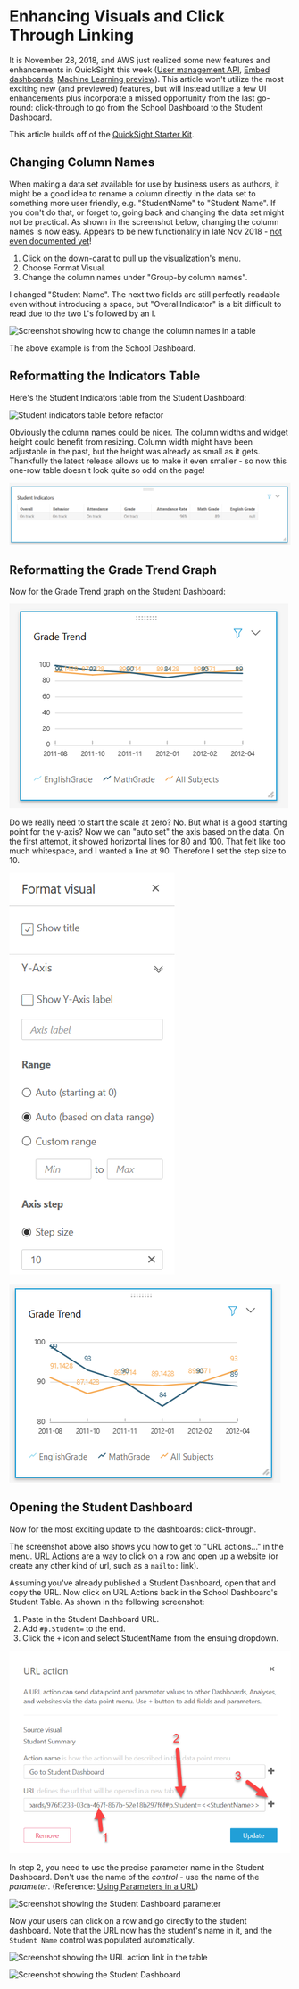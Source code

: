 # Enhancing Visuals and Click Through Linking

It is November 28, 2018, and AWS just realized some new features and
enhancements in QuickSight this week ([User management
API](https://docs.aws.amazon.com/quicksight/latest/APIReference/API_Operations.html),
[Embed
dashboards](https://aws.amazon.com/blogs/big-data/embed-interactive-dashboards-in-your-application-with-amazon-quicksight/),
[Machine Learning
preview](https://aws.amazon.com/blogs/big-data/amazon-quicksight-announces-ml-insights-in-preview/)).
This article won't utilize the most exciting new (and previewed) features, but
will instead utilize a few UI enhancements plus incorporate a missed opportunity
from the last go-round: click-through to go from the School Dashboard to the
Student Dashboard.

This article builds off of the [QuickSight Starter Kit](readme.md).

## Changing Column Names

When making a data set available for use by business users as authors, it might
be a good idea to rename a column directly in the data set to something more
user friendly, e.g. "StudentName" to "Student Name". If you don't do that, or
forget to, going back and changing the data set might not be practical. As shown
in the screenshot below, changing the column names is now easy. Appears to be
new functionality in late Nov 2018 - [not even documented
yet](https://docs.aws.amazon.com/quicksight/latest/user/tabular.html)!

1. Click on the down-carat to pull up the visualization's menu.
2. Choose Format Visual.
3. Change the column names under "Group-by column names".

I changed "Student Name". The next two fields are still perfectly readable even
without introducing a space, but "OverallIndicator" is a bit difficult to read
due to the two L's followed by an I.

![Screenshot showing how to change the column names in a
table](changing-column-names-in-table.png)

The above example is from the School Dashboard.

## Reformatting the Indicators Table

Here's the Student Indicators table from the Student Dashboard:

![Student indicators table before
refactor](student-indicators-before-update.png)

Obviously the column names could be nicer. The column widths and widget height
could benefit from resizing. Column width might have been adjustable in the
past, but the height was already as small as it gets. Thankfully the latest
release allows us to make it even smaller - so now this one-row table doesn't
look quite so odd on the page!

![Student indicators table after refactore](student-indicators-after-update.png)

## Reformatting the Grade Trend Graph

Now for the Grade Trend graph on the Student Dashboard:

![Student grade trend before refactor](grade-trend-before-update.png)

Do we really need to start the scale at zero? No. But what is a good starting
point for the y-axis? Now we can "auto set" the axis based on the data. On the
first attempt, it showed horizontal lines for 80 and 100. That felt like too
much whitespace, and I wanted a line at 90. Therefore I set the step size to 10.

![Formatting the graph](format-graph-reset-y-axis.png)

![Student grade trend after refactor](grade-trend-after-update.png)

## Opening the Student Dashboard

Now for the most exciting update to the dashboards: click-through.

The screenshot above also shows you how to get to "URL actions..." in the menu.
[URL
Actions](https://docs.aws.amazon.com/quicksight/latest/user/custom-url-actions.html)
are a way to click on a row and open up a website (or create any other kind of
url, such as a `mailto:` link).

Assuming you've already published a Student Dashboard, open that and copy the
URL. Now click on URL Actions back in the School Dashboard's Student Table. As
shown in the following screenshot:

1. Paste in the Student Dashboard URL.
2. Add `#p.Student=` to the end.
3. Click the `+` icon and select StudentName from the ensuing dropdown.

![Screenshot showing setup of a URL action](setup-url-action.png)

In step 2, you need to use the precise parameter name in the Student Dashboard.
Don't use the name of the _control_ - use the name of the _parameter_.
(Reference: [Using Parameters in a
URL](https://docs.aws.amazon.com/quicksight/latest/user/parameters-in-a-url.html))

![Screenshot showing the Student Dashboard
parameter](student-dashboard-parameter.png)

Now your users can click on a row and go directly to the student dashboard. Note
that the URL now has the student's name in it, and the `Student Name` control
was populated automatically.

![Screenshot showing the URL action link in the
table](go-to-student-dashboard-link.png)

![Screenshot showing the Student
Dashboard](student-dashboard-receiving-parameter.png)